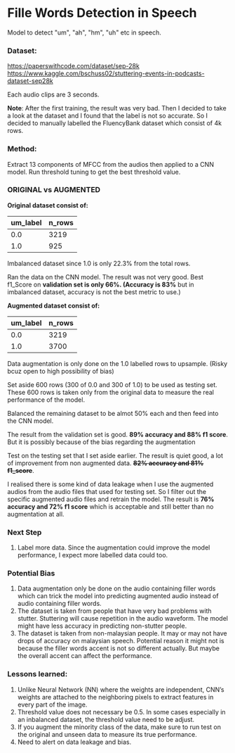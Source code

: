 # Fille Words Detection in Speech

Model to detect "um", "ah", "hm", "uh" etc in speech.

### **Dataset**: 
https://paperswithcode.com/dataset/sep-28k
https://www.kaggle.com/bschuss02/stuttering-events-in-podcasts-dataset-sep28k

Each audio clips are 3 seconds.

**Note**: After the first training, the result was very bad. Then I decided to take a look at the dataset and I found that the label is not so accurate. So I decided to manually labelled the FluencyBank dataset which consist of 4k rows.

### **Method**:

Extract 13 components of MFCC from the audios then applied to a CNN model. Run threshold tuning to get the best threshold value.

### ORIGINAL vs AUGMENTED

**Original dataset consist of:**

| um_label | n_rows |
|----------|--------|
| 0.0      | 3219   |
| 1.0      | 925    |

Imbalanced dataset since 1.0 is only 22.3% from the total rows.

Ran the data on the CNN model. The result was not very good. 
Best f1_Score on **validation set is only 66%. (Accuracy is 83%** but in imbalanced dataset, accuracy is not the best metric to use.)

**Augmented dataset consist of:**

| um_label | n_rows |
|----------|--------|
| 0.0      | 3219   |
| 1.0      | 3700   |

Data augmentation is only done on the 1.0 labelled rows to upsample. (Risky bcuz open to high possibility of bias)

Set aside 600 rows (300 of 0.0 and 300 of 1.0) to be used as testing set. These 600 rows is taken only from the original data to measure the real performance of the model.

Balanced the remaining dataset to be almot 50% each and then feed into the CNN model.

The result from the validation set is good. **89% accuracy and 88% f1 score**. But it is possibly because of the bias regarding the augmentation

Test on the testing set that I set aside earlier. The result is quiet good, a lot of improvement from non augmented data. **~~82% accuracy and 81% f1_score~~**. 

I realised there is some kind of data leakage when I use the augmented audios from the audio files that used for testing set. So I filter out the specific augmented audio files and retrain the model. The result is **76% accuracy and 72% f1 score** which is acceptable and still better than no augmentation at all.

### Next Step

1. Label more data. Since the augmentation could improve the model performance, I expect more labelled data could too.


### Potential Bias

1. Data augmentation only be done on the  audio containing filler words which can trick the model into predicting augmented audio instead of audio containing filler words.
2. The dataset is taken from people that have very bad problems with stutter. Stuttering will cause repetition in the audio waveform. The model might have less accuracy in predicting non-stutter people.
3. The dataset is taken from non-malaysian people. It may or may not have drops of accuracy on malaysian speech. Potential reason it might not is because the filler words accent is not so different actually. But maybe the overall accent can affect the performance.


### **Lessons learned**:

1. Unlike Neural Network (NN) where the weights are independent, CNN’s weights are attached to the neighboring pixels to extract features in every part of the image.
2. Threshold value does not necessary be 0.5. In some cases especially in an inbalanced dataset, the threshold value need to be adjust.
3. If you augment the minority class of the data, make sure to run test on the original and unseen data to measure its true performance.
4. Need to alert on data leakage and bias.